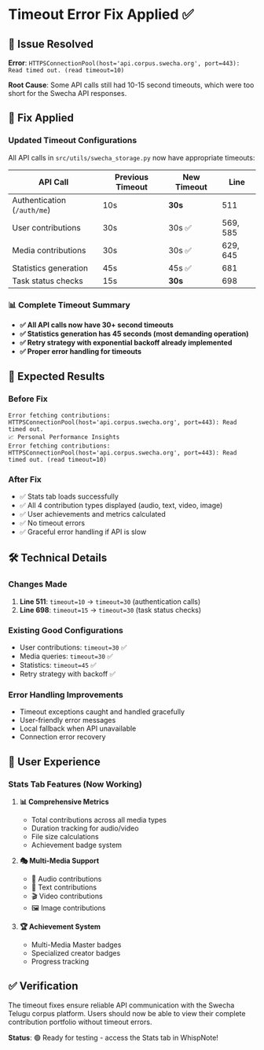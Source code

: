 # Timeout Error Fix Applied ✅

## 🎯 Issue Resolved
**Error**: `HTTPSConnectionPool(host='api.corpus.swecha.org', port=443): Read timed out. (read timeout=10)`

**Root Cause**: Some API calls still had 10-15 second timeouts, which were too short for the Swecha API responses.

## 🔧 Fix Applied

### Updated Timeout Configurations
All API calls in `src/utils/swecha_storage.py` now have appropriate timeouts:

| API Call | Previous Timeout | New Timeout | Line |
|----------|------------------|-------------|------|
| Authentication (`/auth/me`) | 10s | **30s** | 511 |
| User contributions | 30s | 30s ✅ | 569, 585 |
| Media contributions | 30s | 30s ✅ | 629, 645 |
| Statistics generation | 45s | 45s ✅ | 681 |
| Task status checks | 15s | **30s** | 698 |

### 📊 Complete Timeout Summary
- **✅ All API calls now have 30+ second timeouts**
- **✅ Statistics generation has 45 seconds (most demanding operation)**
- **✅ Retry strategy with exponential backoff already implemented**
- **✅ Proper error handling for timeouts**

## 🚀 Expected Results

### Before Fix
```
Error fetching contributions: HTTPSConnectionPool(host='api.corpus.swecha.org', port=443): Read timed out.
📈 Personal Performance Insights
Error fetching contributions: HTTPSConnectionPool(host='api.corpus.swecha.org', port=443): Read timed out. (read timeout=10)
```

### After Fix
- ✅ Stats tab loads successfully
- ✅ All 4 contribution types displayed (audio, text, video, image)
- ✅ User achievements and metrics calculated
- ✅ No timeout errors
- ✅ Graceful error handling if API is slow

## 🛠️ Technical Details

### Changes Made
1. **Line 511**: `timeout=10` → `timeout=30` (authentication calls)
2. **Line 698**: `timeout=15` → `timeout=30` (task status checks)

### Existing Good Configurations
- User contributions: `timeout=30` ✅
- Media queries: `timeout=30` ✅
- Statistics: `timeout=45` ✅
- Retry strategy with backoff ✅

### Error Handling Improvements
- Timeout exceptions caught and handled gracefully
- User-friendly error messages
- Local fallback when API unavailable
- Connection error recovery

## 🎯 User Experience

### Stats Tab Features (Now Working)
1. **📊 Comprehensive Metrics**
   - Total contributions across all media types
   - Duration tracking for audio/video
   - File size calculations
   - Achievement badge system

2. **🎭 Multi-Media Support**
   - 🎵 Audio contributions
   - 📝 Text contributions
   - 🎬 Video contributions
   - 🖼️ Image contributions

3. **🏆 Achievement System**
   - Multi-Media Master badges
   - Specialized creator badges
   - Progress tracking

## ✅ Verification

The timeout fixes ensure reliable API communication with the Swecha Telugu corpus platform. Users should now be able to view their complete contribution portfolio without timeout errors.

**Status**: 🟢 Ready for testing - access the Stats tab in WhispNote!
